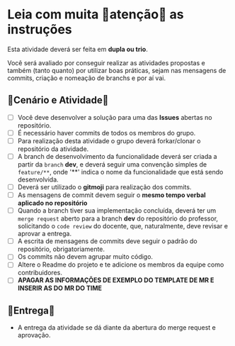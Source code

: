# Leia com muita 🚒atenção🧯 as instruções

Esta atividade deverá ser feita em <b>dupla ou trio</b>.

Você será avaliado por conseguir realizar as atividades propostas e também (tanto quanto) por utilizar boas práticas, sejam nas mensagens de commits, criação e nomeação de branchs e por aí vai.


## 🎥Cenário e Atividade🎥

- [ ] Você deve desenvolver a solução para uma das **Issues** abertas no repositório.
- [ ] É necessário haver commits de todos os membros do grupo.
- [ ] Para realização desta atividade o grupo deverá forkar/clonar o repositório da atividade.
- [ ] A branch de desenvolvimento da funcionalidade deverá ser criada a partir da ``branch`` **dev**, e deverá seguir uma convenção simples de `feature/**`, onde '**' indica o nome da funcionalidade que está sendo desenvolvida.
- [ ] Deverá ser utilizado o **gitmoji** para realização dos commits.
- [ ] As mensagens de commit devem seguir o **mesmo tempo verbal aplicado no repositório**
- [ ] Quando a branch tiver sua implementação concluída, deverá ter um `merge request` aberto para a branch **dev** do repositório do professor, solicitando o `code review` do docente, que, naturalmente, deve revisar e aprovar a entrega.
- [ ] A escrita de mensagens de commits deve seguir o padrão do repositório, obrigatoriamente.
- [ ] Os commits não devem agrupar muito código.
- [ ] Altere o Readme do projeto e te adicione os membros da equipe como contribuidores.
- [ ] **APAGAR AS INFORMAÇÕES DE EXEMPLO DO TEMPLATE DE MR E INSERIR AS DO MR DO TIME**

## 🚌Entrega🚌
- A entrega da atividade se dá diante da abertura do merge request e aprovação.
